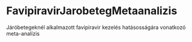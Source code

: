 # FavipiravirJarobetegMetaanalizis
Járóbetegeknél alkalmazott favipiravir kezelés hatásosságára vonatkozó meta-analízis
